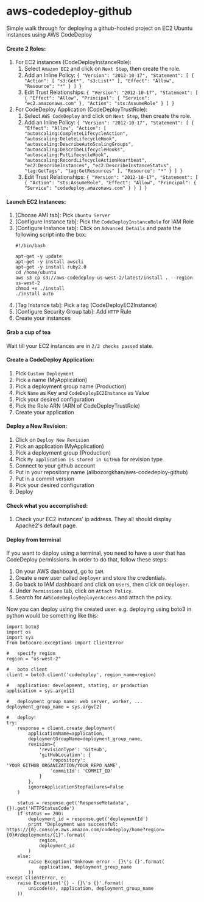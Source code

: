 # aws-codedeploy-github
Simple walk through for deploying a github-hosted project on EC2 Ubuntu instances using AWS CodeDeploy

#### Create 2 Roles:

1. For EC2 instances (CodeDeployInstanceRole):
    1. Select `Amazon EC2` and click on `Next Step`, then create the role.
    2. Add an Inline Policy: `{ "Version": "2012-10-17", "Statement": [ { "Action": [ "s3:Get*", "s3:List*" ], "Effect": "Allow", "Resource": "*" } ] }`
    3. Edit Trust Relationships: `{ "Version": "2012-10-17", "Statement": [ { "Effect": "Allow", "Principal": { "Service": "ec2.amazonaws.com" }, "Action": "sts:AssumeRole" } ] }`
2. For CodeDeploy Application (CodeDeployTrustRole):
    1. Select `AWS CodeDeploy` and click on `Next Step`, then create the role.
    2. Add an Inline Policy: `{ "Version": "2012-10-17", "Statement": [ { "Effect": "Allow", "Action": [ "autoscaling:CompleteLifecycleAction", "autoscaling:DeleteLifecycleHook", "autoscaling:DescribeAutoScalingGroups", "autoscaling:DescribeLifecycleHooks", "autoscaling:PutLifecycleHook", "autoscaling:RecordLifecycleActionHeartbeat", "ec2:DescribeInstances", "ec2:DescribeInstanceStatus", "tag:GetTags", "tag:GetResources" ], "Resource": "*" } ] }`
    3. Edit Trust Relationships: `{ "Version": "2012-10-17", "Statement": [ { "Action": "sts:AssumeRole", "Effect": "Allow", "Principal": { "Service": "codedeploy.amazonaws.com" } } ] }`

#### Launch EC2 Instances:
1. [Choose AMI tab]: Pick `Ubuntu Server`
2. [Configure Instance tab]: Pick the `CodeDeployInstanceRole` for IAM Role
3. [Configure Instance tab]: Click on `Advanced Details` and paste the following script into the box:
    ```
    #!/bin/bash

    apt-get -y update
    apt-get -y install awscli
    apt-get -y install ruby2.0
    cd /home/ubuntu
    aws s3 cp s3://aws-codedeploy-us-west-2/latest/install . --region us-west-2
    chmod +x ./install
    ./install auto
    ```
4. [Tag Instance tab]: Pick a tag (CodeDeployEC2Instance)
5. [Configure Security Group tab]: Add `HTTP` Rule
6. Create your instances

#### Grab a cup of tea
Wait till your EC2 instances are in `2/2 checks passed` state.

#### Create a CodeDeploy Application:
1. Pick `Custom Deployment`
2. Pick a name (MyApplication)
3. Pick a deployment group name (Production)
4. Pick `Name` as Key and `CodeDeployEC2Instance` as Value
5. Pick your desired configuration
6. Pick the Role ARN (ARN of CodeDeployTrustRole)
7. Create your application

#### Deploy a New Revision:
1. Click on `Deploy New Revision`
2. Pick an application (MyApplication)
3. Pick a deployment group (Production)
4. Pick `My application is stored in GitHub` for revision type
5. Connect to your github account
6. Put in your repository name (alibozorgkhan/aws-codedeploy-github)
7. Put in a commit version
8. Pick your desired configuration
9. Deploy

#### Check what you accomplished:
1. Check your EC2 instances' ip address. They all should display Apache2's default page.

#### Deploy from terminal
If you want to deploy using a terminal, you need to have a user that has CodeDeploy permissions. In order to do that, follow these steps:

1. On your AWS dashboard, go to `IAM`.
2. Create a new user called `Deployer` and store the credentials.
3. Go back to IAM dashboard and click on `Users`, then click on `Deployer`.
4. Under `Permissions` tab, click on `Attach Policy`.
5. Search for `AWSCodeDeployDeployerAccess` and attach the policy.

Now you can deploy using the created user. e.g. deploying using boto3 in python would be something like this:

```
import boto3
import os
import sys
from botocore.exceptions import ClientError

#   specify region
region = "us-west-2"

#   boto client
client = boto3.client('codedeploy', region_name=region)

#   application: development, stating, or production
application = sys.argv[1]

#   deployment group name: web server, worker, ...
deployment_group_name = sys.argv[2]

#   deploy!
try:
    response = client.create_deployment(
        applicationName=application,
        deploymentGroupName=deployment_group_name,
        revision={
            'revisionType': 'GitHub',
            'gitHubLocation': {
                'repository': 'YOUR_GITHUB_ORGANIZATION/YOUR_REPO_NAME',
                'commitId': 'COMMIT_ID'
            }
        },
        ignoreApplicationStopFailures=False
    )

    status = response.get('ResponseMetadata', {}).get('HTTPStatusCode')
    if status == 200:
        deployment_id = response.get('deploymentId')
        print "Deployment was successful: https://{0}.console.aws.amazon.com/codedeploy/home?region={0}#/deployments/{1}".format(
            region,
            deployment_id
        )
    else:
        raise Exception('Unknown error - {}\'s {}'.format(
            application, deployment_group_name
        ))
except ClientError, e:
    raise Exception('{} - {}\'s {}'.format(
        unicode(e), application, deployment_group_name
    ))
```
